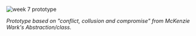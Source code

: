 ![week 7 prototype](https://user-images.githubusercontent.com/68975607/92577252-07b0f600-f2bd-11ea-9b6c-c9e07cab4c53.gif)

*Prototype based on "conflict, collusion and compromise" from McKenzie Wark's Abstraction/class.*
